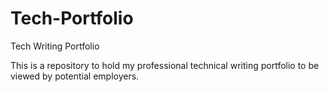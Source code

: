 # Tech-Portfolio
Tech Writing Portfolio


This is a repository to hold my professional technical writing portfolio to be viewed by potential employers. 
